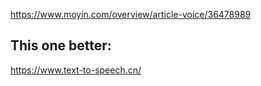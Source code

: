 https://www.moyin.com/overview/article-voice/36478989

## This one better:

https://www.text-to-speech.cn/

